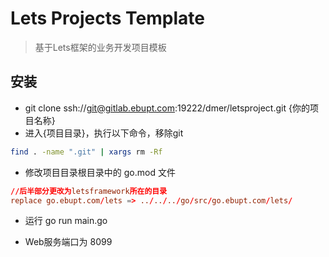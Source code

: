 # Lets Projects Template
> 基于Lets框架的业务开发项目模板


## 安装

* git clone ssh://git@gitlab.ebupt.com:19222/dmer/letsproject.git {你的项目名称}
* 进入{项目目录}，执行以下命令，移除git
```bash
find . -name ".git" | xargs rm -Rf
```
* 修改项目目录根目录中的 go.mod 文件

```conf
//后半部分更改为letsframework所在的目录
replace go.ebupt.com/lets => ../../../go/src/go.ebupt.com/lets/
```
* 运行 go run main.go

* Web服务端口为 8099
